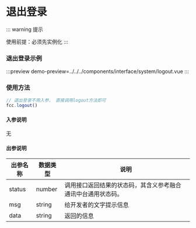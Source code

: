 # 退出登录
::: warning 提示
<!-- warning -->
使用前提：必须先实例化
:::
### 退出登录示例

:::preview
demo-preview=../../../components/interface/system/logout.vue
:::

### 使用方法
```typescript
// 退出登录不用入参， 直接调用logout方法即可
fcc.logout()
```
<!-- **入参说明** -->
#### 入参说明
无

#### 出参说明

| **出参名称** | **数据类型** | **说明**                         |
| -------- | -------- | ------------------------------ |
| status   | number   | 调用接口返回结果的状态码，其含义参考融合通讯中台通用状态码。 |
| msg      | string   | 给开发者的文字提示信息                    |
| data     | string   | 返回的信息                          |

<!-- 代码 -->

<!-- ::: code-group

```sh [pnpm]
#查询pnpm版本
pnpm -v
```

```sh [yarn]
#查询yarn版本
yarn -v
```

::: -->
